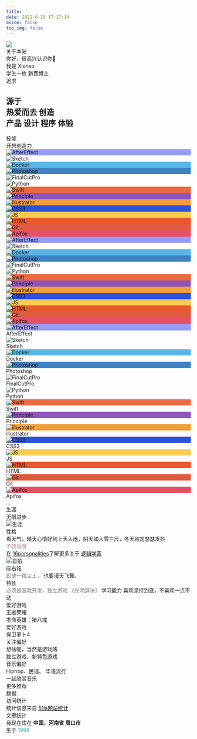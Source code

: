 ```yaml
---
title: 
date: 2022-6-29 17:17:14
aside: false
top_img: false
---
```

<script src="/js/about.js"></script>
<link rel="stylesheet" href="/css/about.css">
<div id="about-page">
  <div class="author-img">
    <img src="https://xlenco.eu.org/img/head.webp">
  </div>
  <div class="author-title">关于本站</div>
  <div class="author-content">
    <div class="author-content-item myInfoAndSayHello">
      <div class="title1">你好，很高兴认识你👋</div>
      <div class="title2">我是
        <span class="inline-word">Xlenxo</span>
      </div>
      <div class="title1">学生一枚
        <span class="inline-word">新晋博主</span>
      </div>
    </div>
    <div class="aboutsiteTips author-content-item">
      <div class="author-content-item-tips">追求</div>
      <h2>源于
        <br>热爱而去
        <span class="inline-word">创造</span>
        <div class="mask">
          <span class="first-tips">产品</span>
          <span>设计</span>
          <span data-up="">程序</span>
          <span data-show="">体验</span>
        </div>
      </h2>
    </div>
  </div>
  <div class="hello-about">

  <div class="shapes">
    <div class="shape shape-1" style="translate: none; rotate: none; scale: none; transform: translate(122px, 164px);">
    </div>
    <div class="shape shape-2" style="translate: none; rotate: none; scale: none; transform: translate(122px, 164px);">
    </div>
    <div class="shape shape-3" style="translate: none; rotate: none; scale: none; transform: translate(122px, 164px);">
    </div>
  </div>
  <div class="content">
    
  </div>
</div>
  <div class="author-content">
    <div class="author-content-item skills">
      <div class="card-content">
        <div class="author-content-item-tips">技能</div>
        <span class="author-content-item-title">开启创造力</span>
        <div class="skills-style-group">
          <div class="tags-group-all">
            <div class="tags-group-wrapper">
              <div class="tags-group-icon-pair">
                <div class="tags-group-icon" style="background:#989bf8">
                  <img src="https://img.zhheo.com/i/2022/08/22/6302f0748a83b.png" title="AfterEffect" onerror="this.onerror=null,this.src=&quot;https://cdn.zhheo.com/Guli/others/imgerror.png&quot;">
                </div>
                <div class="tags-group-icon" style="background:#fff">
                  <img src="https://img.zhheo.com/i/2022/08/22/63030a85d6458.png" title="Sketch" onerror="this.onerror=null,this.src=&quot;https://cdn.zhheo.com/Guli/others/imgerror.png&quot;">
                </div>
              </div>
              <div class="tags-group-icon-pair">
                <div class="tags-group-icon" style="background:#57b6e6">
                  <img src="https://img.zhheo.com/i/2022/08/22/6303102c049d1.png" title="Docker" onerror="this.onerror=null,this.src=&quot;https://cdn.zhheo.com/Guli/others/imgerror.png&quot;">
                </div>
                <div class="tags-group-icon" style="background:#4082c3">
                  <img src="https://img.zhheo.com/i/2022/08/22/63030fe730a69.png" title="Photoshop" onerror="this.onerror=null,this.src=&quot;https://cdn.zhheo.com/Guli/others/imgerror.png&quot;">
                </div>
              </div>
              <div class="tags-group-icon-pair">
                <div class="tags-group-icon" style="background:#fff">
                  <img src="https://img.zhheo.com/i/2022/08/22/630310dea00f5.png" title="FinalCutPro" onerror="this.onerror=null,this.src=&quot;https://cdn.zhheo.com/Guli/others/imgerror.png&quot;">
                </div>
                <div class="tags-group-icon" style="background:#fff">
                  <img src="https://img.zhheo.com/i/2022/08/22/63031127e8e2b.png" title="Python" onerror="this.onerror=null,this.src=&quot;https://cdn.zhheo.com/Guli/others/imgerror.png&quot;">
                </div>
              </div>
              <div class="tags-group-icon-pair">
                <div class="tags-group-icon" style="background:#eb6840">
                  <img src="https://img.zhheo.com/i/2022/08/22/630311760ca04.png" title="Swift" onerror="this.onerror=null,this.src=&quot;https://cdn.zhheo.com/Guli/others/imgerror.png&quot;">
                </div>
                <div class="tags-group-icon" style="background:#8f55ba">
                  <img src="https://img.zhheo.com/i/2022/08/22/630311cf9dded.png" title="Principle" onerror="this.onerror=null,this.src=&quot;https://cdn.zhheo.com/Guli/others/imgerror.png&quot;">
                </div>
              </div>
              <div class="tags-group-icon-pair">
                <div class="tags-group-icon" style="background:#f29e39">
                  <img src="https://img.zhheo.com/i/2022/08/22/6303121db0410.png" title="illustrator" onerror="this.onerror=null,this.src=&quot;https://cdn.zhheo.com/Guli/others/imgerror.png&quot;">
                </div>
                <div class="tags-group-icon" style="background:#2c51db">
                  <img src="https://img.zhheo.com/i/2022/08/22/630312c06cdc5.png" title="CSS3" onerror="this.onerror=null,this.src=&quot;https://cdn.zhheo.com/Guli/others/imgerror.png&quot;">
                </div>
              </div>
              <div class="tags-group-icon-pair">
                <div class="tags-group-icon" style="background:#f7cb4f">
                  <img src="https://img.zhheo.com/i/2022/08/22/630312f898a1c.png" title="JS" onerror="this.onerror=null,this.src=&quot;https://cdn.zhheo.com/Guli/others/imgerror.png&quot;">
                </div>
                <div class="tags-group-icon" style="background:#e9572b">
                  <img src="https://img.zhheo.com/i/2022/08/22/6303132113bbb.png" title="HTML" onerror="this.onerror=null,this.src=&quot;https://cdn.zhheo.com/Guli/others/imgerror.png&quot;">
                </div>
              </div>
              <div class="tags-group-icon-pair">
                <div class="tags-group-icon" style="background:#df5b40">
                  <img src="https://img.zhheo.com/i/2022/09/23/632d2d33b1e1b.webp" title="Git" onerror="this.onerror=null,this.src=&quot;https://cdn.zhheo.com/Guli/others/imgerror.png&quot;">
                </div>
                <div class="tags-group-icon" style="background:#e65164">
                  <img src="https://img.zhheo.com/i/2022/09/23/632d2e083fc9b.webp" title="Apifox" onerror="this.onerror=null,this.src=&quot;https://cdn.zhheo.com/Guli/others/imgerror.png&quot;">
                </div>
              </div>
              <div class="tags-group-icon-pair">
                <div class="tags-group-icon" style="background:#989bf8">
                  <img src="https://img.zhheo.com/i/2022/08/22/6302f0748a83b.png" title="AfterEffect" onerror="this.onerror=null,this.src=&quot;https://cdn.zhheo.com/Guli/others/imgerror.png&quot;">
                </div>
                <div class="tags-group-icon" style="background:#fff">
                  <img src="https://img.zhheo.com/i/2022/08/22/63030a85d6458.png" title="Sketch" onerror="this.onerror=null,this.src=&quot;https://cdn.zhheo.com/Guli/others/imgerror.png&quot;">
                </div>
              </div>
              <div class="tags-group-icon-pair">
                <div class="tags-group-icon" style="background:#57b6e6">
                  <img src="https://img.zhheo.com/i/2022/08/22/6303102c049d1.png" title="Docker" onerror="this.onerror=null,this.src=&quot;https://cdn.zhheo.com/Guli/others/imgerror.png&quot;">
                </div>
                <div class="tags-group-icon" style="background:#4082c3">
                  <img src="https://img.zhheo.com/i/2022/08/22/63030fe730a69.png" title="Photoshop" onerror="this.onerror=null,this.src=&quot;https://cdn.zhheo.com/Guli/others/imgerror.png&quot;">
                </div>
              </div>
              <div class="tags-group-icon-pair">
                <div class="tags-group-icon" style="background:#fff">
                  <img src="https://img.zhheo.com/i/2022/08/22/630310dea00f5.png" title="FinalCutPro" onerror="this.onerror=null,this.src=&quot;https://cdn.zhheo.com/Guli/others/imgerror.png&quot;">
                </div>
                <div class="tags-group-icon" style="background:#fff">
                  <img src="https://img.zhheo.com/i/2022/08/22/63031127e8e2b.png" title="Python" onerror="this.onerror=null,this.src=&quot;https://cdn.zhheo.com/Guli/others/imgerror.png&quot;">
                </div>
              </div>
              <div class="tags-group-icon-pair">
                <div class="tags-group-icon" style="background:#eb6840">
                  <img src="https://img.zhheo.com/i/2022/08/22/630311760ca04.png" title="Swift" onerror="this.onerror=null,this.src=&quot;https://cdn.zhheo.com/Guli/others/imgerror.png&quot;">
                </div>
                <div class="tags-group-icon" style="background:#8f55ba">
                  <img src="https://img.zhheo.com/i/2022/08/22/630311cf9dded.png" title="Principle" onerror="this.onerror=null,this.src=&quot;https://cdn.zhheo.com/Guli/others/imgerror.png&quot;">
                </div>
              </div>
              <div class="tags-group-icon-pair">
                <div class="tags-group-icon" style="background:#f29e39">
                  <img src="https://img.zhheo.com/i/2022/08/22/6303121db0410.png" title="illustrator" onerror="this.onerror=null,this.src=&quot;https://cdn.zhheo.com/Guli/others/imgerror.png&quot;">
                </div>
                <div class="tags-group-icon" style="background:#2c51db">
                  <img src="https://img.zhheo.com/i/2022/08/22/630312c06cdc5.png" title="CSS3" onerror="this.onerror=null,this.src=&quot;https://cdn.zhheo.com/Guli/others/imgerror.png&quot;">
                </div>
              </div>
              <div class="tags-group-icon-pair">
                <div class="tags-group-icon" style="background:#f7cb4f">
                  <img src="https://img.zhheo.com/i/2022/08/22/630312f898a1c.png" title="JS" onerror="this.onerror=null,this.src=&quot;https://cdn.zhheo.com/Guli/others/imgerror.png&quot;">
                </div>
                <div class="tags-group-icon" style="background:#e9572b">
                  <img src="https://img.zhheo.com/i/2022/08/22/6303132113bbb.png" title="HTML" onerror="this.onerror=null,this.src=&quot;https://cdn.zhheo.com/Guli/others/imgerror.png&quot;">
                </div>
              </div>
              <div class="tags-group-icon-pair">
                <div class="tags-group-icon" style="background:#df5b40">
                  <img src="https://img.zhheo.com/i/2022/09/23/632d2d33b1e1b.webp" title="Git" onerror="this.onerror=null,this.src=&quot;https://cdn.zhheo.com/Guli/others/imgerror.png&quot;">
                </div>
                <div class="tags-group-icon" style="background:#e65164">
                  <img src="https://img.zhheo.com/i/2022/09/23/632d2e083fc9b.webp" title="Apifox" onerror="this.onerror=null,this.src=&quot;https://cdn.zhheo.com/Guli/others/imgerror.png&quot;">
                </div>
              </div>
            </div>
          </div>
          <div class="skills-list">
            <div class="skill-info">
              <div class="skill-icon" style="background:#989bf8">
                <img src="https://img.zhheo.com/i/2022/08/22/6302f0748a83b.png" title="AfterEffect" onerror="this.onerror=null,this.src=&quot;https://cdn.zhheo.com/Guli/others/imgerror.png&quot;">
              </div>
              <div class="skill-name">
                <span>AfterEffect</span>
              </div>
            </div>
            <div class="skill-info">
              <div class="skill-icon" style="background:#fff">
                <img src="https://img.zhheo.com/i/2022/08/22/63030a85d6458.png" title="Sketch" onerror="this.onerror=null,this.src=&quot;https://cdn.zhheo.com/Guli/others/imgerror.png&quot;">
              </div>
              <div class="skill-name">
                <span>Sketch</span>
              </div>
            </div>
            <div class="skill-info">
              <div class="skill-icon" style="background:#57b6e6">
                <img src="https://img.zhheo.com/i/2022/08/22/6303102c049d1.png" title="Docker" onerror="this.onerror=null,this.src=&quot;https://cdn.zhheo.com/Guli/others/imgerror.png&quot;">
              </div>
              <div class="skill-name">
                <span>Docker</span>
              </div>
            </div>
            <div class="skill-info">
              <div class="skill-icon" style="background:#4082c3">
                <img src="https://img.zhheo.com/i/2022/08/22/63030fe730a69.png" title="Photoshop" onerror="this.onerror=null,this.src=&quot;https://cdn.zhheo.com/Guli/others/imgerror.png&quot;">
              </div>
              <div class="skill-name">
                <span>Photoshop</span>
              </div>
            </div>
            <div class="skill-info">
              <div class="skill-icon" style="background:#fff">
                <img src="https://img.zhheo.com/i/2022/08/22/630310dea00f5.png" title="FinalCutPro" onerror="this.onerror=null,this.src=&quot;https://cdn.zhheo.com/Guli/others/imgerror.png&quot;">
              </div>
              <div class="skill-name">
                <span>FinalCutPro</span>
              </div>
            </div>
            <div class="skill-info">
              <div class="skill-icon" style="background:#fff">
                <img src="https://img.zhheo.com/i/2022/08/22/63031127e8e2b.png" title="Python" onerror="this.onerror=null,this.src=&quot;https://cdn.zhheo.com/Guli/others/imgerror.png&quot;">
              </div>
              <div class="skill-name">
                <span>Python</span>
              </div>
            </div>
            <div class="skill-info">
              <div class="skill-icon" style="background:#eb6840">
                <img src="https://img.zhheo.com/i/2022/08/22/630311760ca04.png" title="Swift" onerror="this.onerror=null,this.src=&quot;https://cdn.zhheo.com/Guli/others/imgerror.png&quot;">
              </div>
              <div class="skill-name">
                <span>Swift</span>
              </div>
            </div>
            <div class="skill-info">
              <div class="skill-icon" style="background:#8f55ba">
                <img src="https://img.zhheo.com/i/2022/08/22/630311cf9dded.png" title="Principle" onerror="this.onerror=null,this.src=&quot;https://cdn.zhheo.com/Guli/others/imgerror.png&quot;">
              </div>
              <div class="skill-name">
                <span>Principle</span>
              </div>
            </div>
            <div class="skill-info">
              <div class="skill-icon" style="background:#f29e39">
                <img src="https://img.zhheo.com/i/2022/08/22/6303121db0410.png" title="illustrator" onerror="this.onerror=null,this.src=&quot;https://cdn.zhheo.com/Guli/others/imgerror.png&quot;">
              </div>
              <div class="skill-name">
                <span>illustrator</span>
              </div>
            </div>
            <div class="skill-info">
              <div class="skill-icon" style="background:#2c51db">
                <img src="https://img.zhheo.com/i/2022/08/22/630312c06cdc5.png" title="CSS3" onerror="this.onerror=null,this.src=&quot;https://cdn.zhheo.com/Guli/others/imgerror.png&quot;">
              </div>
              <div class="skill-name">
                <span>CSS3</span>
              </div>
            </div>
            <div class="skill-info">
              <div class="skill-icon" style="background:#f7cb4f">
                <img src="https://img.zhheo.com/i/2022/08/22/630312f898a1c.png" title="JS" onerror="this.onerror=null,this.src=&quot;https://cdn.zhheo.com/Guli/others/imgerror.png&quot;">
              </div>
              <div class="skill-name">
                <span>JS</span>
              </div>
            </div>
            <div class="skill-info">
              <div class="skill-icon" style="background:#e9572b">
                <img src="https://img.zhheo.com/i/2022/08/22/6303132113bbb.png" title="HTML" onerror="this.onerror=null,this.src=&quot;https://cdn.zhheo.com/Guli/others/imgerror.png&quot;">
              </div>
              <div class="skill-name">
                <span>HTML</span>
              </div>
            </div>
            <div class="skill-info">
              <div class="skill-icon" style="background:#df5b40">
                <img src="https://img.zhheo.com/i/2022/09/23/632d2d33b1e1b.webp" title="Git" onerror="this.onerror=null,this.src=&quot;https://cdn.zhheo.com/Guli/others/imgerror.png&quot;">
              </div>
              <div class="skill-name">
                <span>Git</span>
              </div>
            </div>
            <div class="skill-info">
              <div class="skill-icon" style="background:#e65164">
                <img src="https://img.zhheo.com/i/2022/09/23/632d2e083fc9b.webp" title="Apifox" onerror="this.onerror=null,this.src=&quot;https://cdn.zhheo.com/Guli/others/imgerror.png&quot;">
              </div>
              <div class="skill-name">
                <span>Apifox</span>
              </div>
            </div>
            <div class="etc">...</div>
          </div>
        </div>
      </div>
    </div>
    <div class="author-content-item careers">
      <div class="card-content">
        <div class="author-content-item-tips">生涯</div>
        <span class="author-content-item-title">无限进步</span>
        <div class="careers-group">
          <div class="careers-item">
            <div class="circle" style="background:#357ef5">
        </div>
        <img class="author-content-img" src="https://img.zhheo.com/i/2022/09/23/632d575aa8d40.webp" alt="生涯">
      </div>
    </div>
  </div>
  <div class="author-content">
    <div class="author-content-item personalities">
      <div class="author-content-item-tips">性格</div>
      <span class="author-content-item-title">看天气，晴天心情好到上天入地，阴天如入雪三尺，冬天肯定瑟瑟发抖</span>
      <div class="title2" style="color:#ac899c">不晓得哦</div>
      <div class="image">
        <!--<img src="https://cdn.zhheo.com/public/svg/INTP-T.svg">-->
      </div>
      <div class="post-tips">在
        <a href="https://www.16personalities.com/" target="_blank" rel="noopener nofollow">16personalities</a>了解更多关于
        <a target="_blank" rel="noopener external nofollow" href="https://www.16personalities.com/ch/intp-%E4%BA%BA%E6%A0%BC">逻辑学家</a>
      </div>
    </div>
    <div class="author-content-item myphoto">
      <img class="author-content-img" src="https://bu.dusays.com/2022/10/28/635b5037a9de1.webp" alt="自拍">
    </div>
  </div>
  <div class="author-content">
    <div class="author-content-item maxim">
      <div class="author-content-item-tips">座右铭</div>
      <span class="maxim-title">
        <span style="opacity:.6;margin-bottom:8px">即使一粒尘土，</span>
        <span>也要漫天飞舞。</span>
      </span>
    </div>
    <div class="author-content-item buff">
      <div class="card-content">
        <div class="author-content-item-tips">特长</div>
        <span class="buff-title">
         <span style="opacity:.6;margin-bottom:8px">必须是游戏开发，独立游戏
            <span class="inline-word">《光明辞决》</span>
          </span>
          <span>学习能力
            <span class="inline-word">喜欢坚持到底，不喜欢一点不动</span>
          </span>
        </span>
      </div>
      <div class="card-background-icon">
        <i class="fas fa-dice-d20">
        </i>
      </div>
    </div>
  </div>
  <div class="author-content">
    <div class="author-content-item game-lol">
      <div class="card-content">
        <div class="author-content-item-tips">爱好游戏</div>
        <span class="author-content-item-title">王者荣耀</span>
        <div class="content-bottom">
          <div class="icon-group">
            <i class="icon-pos-mid">
            </i>
            <i class="icon-pos-sup">
            </i>
          </div>
           <div class="tips">本命英雄：猪八戒</div>
        </div>
      </div>
    </div>
    <div class="author-content-item game-wolf">
      <div class="card-content">
         <div class="author-content-item-tips">爱好游戏</div>
        <span class="author-content-item-title">保卫萝卜4</span>
        <div class="content-bottom">
          <div class="tips"></div>
        </div>
      </div>
    </div>
  </div>
  <div class="author-content">
    <div class="author-content-item like-technology">
      <div class="card-content">
        <div class="author-content-item-tips">关注偏好</div>
        <span class="author-content-item-title">想啥呢，当然是游戏咯</span>
        <div class="content-bottom">
          <div class="tips">独立游戏，新特色游戏</div>
        </div>
      </div>
    </div>
    <div class="author-content-item like-music">
      <div class="card-content">
        <div class="author-content-item-tips">音乐偏好</div>
        <span class="author-content-item-title">Hiphop、民谣、</span>
        <span class="author-content-item-title">华语流行</span>
        <div class="content-bottom">
          <div class="tips">一起欣赏音乐</div>
        </div>
        <div class="banner-button-group">
          <a class="banner-button" onclick="pjax.loadUrl(&quot;/musiclist/&quot;)" data-pjax-state="">
            <i class="fas fa-circle-chevron-right">
            </i>
            <span class="banner-button-text">更多推荐</span>
          </a>
        </div>
      </div>
    </div>
  </div>
  <div class="author-content">
    <div class="about-statistic author-content-item">
      <div class="card-content">
        <div class="author-content-item-tips">数据</div>
        <span class="author-content-item-title">访问统计</span>
        <div id="statistic"></div>
        <div class="post-tips">统计信息来自
          <a href="https://invite.51.la/SuyzNA4W?target=V6" target="_blank" rel="noopener nofollow">51la网站统计</a>
        </div>
        <div class="banner-button-group">
          <a class="banner-button" onclick="pjax.loadUrl(&quot;/echart/&quot;)" data-pjax-state="">
            <i class="fas fa-circle-chevron-right">
            </i>
            <span class="banner-button-text">文章统计</span>
          </a>
        </div>
      </div>
    </div>
     <div class="author-content-item-group column mapAndInfo">
      <div class="author-content-item map single">
        <span class="map-title">我现在住在
          <b>中国，河南省 周口市</b>
        </span>
      </div>
      <div class="author-content-item selfInfo single">
        <div>
          <span class="selfInfo-title">生于</span>
          <span class="selfInfo-content" style="color:#43a6c6">1998</span>
        </div>
      </div>
    </div>
  </div>
</div>
